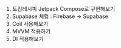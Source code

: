 1. 토킹레시피 Jetpack Compose로 구현해보기
2. Supabase 체험 : Firebase -> Supabase
3. Coil 사용해보기
4. MVVM 적용하기
5. DI 적용해보기
